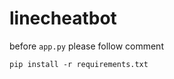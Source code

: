 # linecheatbot


before `app.py` please follow comment
```commandline
pip install -r requirements.txt
```